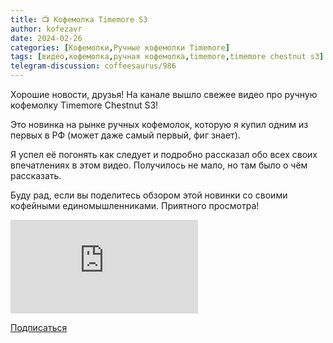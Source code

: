 ```yaml
---
title: 📺 Кофемолка Timemore S3
author: kofezavr
date: 2024-02-26
categories: [Кофемолки,Ручные кофемолки Timemore]
tags: [видео,кофемолка,ручная кофемолка,timemore,timemore chestnut s3]
telegram-discussion: coffeesaurus/986
---
```

Хорошие новости, друзья! На канале вышло свежее видео про ручную кофемолку Timemore Chestnut S3!

Это новинка на рынке ручных кофемолок, которую я купил одним из первых в РФ (может даже самый первый, фиг знает). 

Я успел её погонять как следует и подробно рассказал обо всех своих впечатлениях в этом видео. Получилось не мало, но там было о чём рассказать.

Буду рад, если вы поделитесь обзором этой новинки со своими кофейными единомышленниками. Приятного просмотра!

<p><div class="youtube-wrapper"><iframe src="https://www.youtube.com/embed/FFfAX-kdghs" title="YouTube video player" frameborder="0" allow="accelerometer; autoplay; clipboard-write; encrypted-media; gyroscope; picture-in-picture" allowfullscreen></iframe></div></p>

<a class="play" href="https://www.youtube.com/c/Coffeesaurus?sub_confirmation=1"><i class="fab fa-youtube"></i> Подписаться</a>